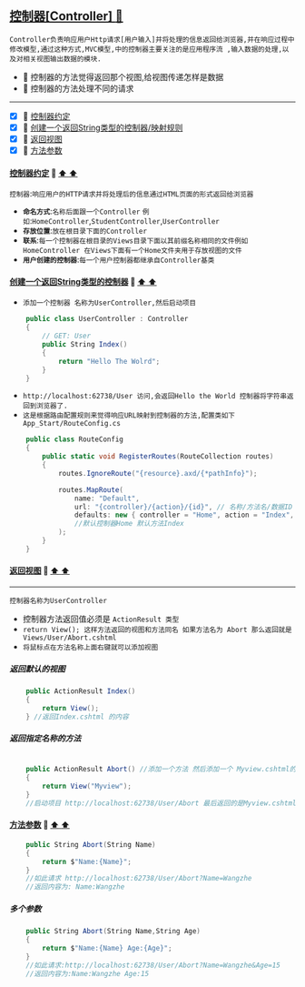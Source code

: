 <a id="top" href="#top"> 控制器[Controller] :maple_leaf:</a> 
------
`Controller负责响应用户Http请求[用户输入]并将处理的信息返回给浏览器,并在响应过程中修改模型,通过这种方式,MVC模型,中的控制器主要关注的是应用程序流
,输入数据的处理,以及对相关视图输出数据的模块.`
* :maple_leaf: 控制器的方法觉得返回那个视图,给视图传递怎样是数据
* :maple_leaf: 控制器的方法处理不同的请求
-----
* [x] :maple_leaf: <a href="#ControllerAgreement">控制器约定</a>
* [x] :maple_leaf: <a href="#CreateStringController">创建一个返回String类型的控制器/映射规则</a>
* [x] :maple_leaf: <a href="#CreateViewController">返回视图</a>
* [x] :maple_leaf: <a href="#CreateParameterController">方法参数</a>

####  <a id="MVC2" href="#MVC2">控制器约定</a>  :star2: <a href="#top"> :arrow_up:  :arrow_up:</a>
`控制器`:`响应用户的HTTP请求并将处理后的信息通过HTML页面的形式返回给浏览器`
* **`命名方式`**:`名称后面跟一个Controller`   `例如`:`HomeController`,`StudentController`,`UserController`
* **`存放位置`**:`放在根目录下面的Controller`
* **`联系`**:`每一个控制器在根目录的Views目录下面以其前缀名称相同的文件例如 HomeController 在Views下面有一个Home文件夹用于存放视图的文件`
* **`用户创建的控制器`**:`每一个用户控制器都继承自Controller基类`

####  <a id="CreateStringController" href="#CreateStringController">创建一个返回String类型的控制器</a>  :star2: <a href="#top"> :arrow_up:  :arrow_up:</a>
* `添加一个控制器 名称为UserController,然后启动项目`
```C#
    public class UserController : Controller
    {
        // GET: User
        public String Index()
        {
            return "Hello The Wolrd";
        }
    }
```
* `http://localhost:62738/User 访问,会返回Hello the World 控制器将字符串返回到浏览器了.`
* `这是根据路由配置规则来觉得响应URL映射到控制器的方法,配置类如下 App_Start/RouteConfig.cs`
```C#
    public class RouteConfig
    {
        public static void RegisterRoutes(RouteCollection routes)
        {
            routes.IgnoreRoute("{resource}.axd/{*pathInfo}");

            routes.MapRoute(
                name: "Default",
                url: "{controller}/{action}/{id}", // 名称/方法名/数据ID
                defaults: new { controller = "Home", action = "Index", id = UrlParameter.Optional } 
                //默认控制器Home 默认方法Index
            );
        }
    }
```
####  <a id="CreateViewController" href="#CreateViewController">返回视图</a>  :star2: <a href="#top"> :arrow_up:  :arrow_up:</a>
-----
`控制器名称为UserController `
* 控制器方法返回值必须是 `ActionResult 类型`
* `return View(); 这样方法返回的视图和方法同名 如果方法名为 Abort 那么返回就是 Views/User/Abort.cshtml`
* `将鼠标点在方法名称上面右键就可以添加视图`
##### 返回默认的视图
```C#
    public ActionResult Index()
    {
        return View();
    } //返回Index.cshtml 的内容 
```
##### 返回指定名称的方法
```C#
    
    public ActionResult Abort() //添加一个方法 然后添加一个 Myview.cshtml的视图
    {
        return View("Myview");
    }
    //启动项目 http://localhost:62738/User/Abort 最后返回的是Myview.cshtml 的内容
```
####  <a id="CreateParameterController" href="#CreateParameterController">方法参数</a>  :star2: <a href="#top"> :arrow_up:  :arrow_up:</a>
```C#
    public String Abort(String Name)
    {
        return $"Name:{Name}";
    }
    //如此请求 http://localhost:62738/User/Abort?Name=Wangzhe
    //返回内容为: Name:Wangzhe
```
##### 多个参数
```C#
    public String Abort(String Name,String Age)
    {
        return $"Name:{Name} Age:{Age}";
    }
    //如此请求:http://localhost:62738/User/Abort?Name=Wangzhe&Age=15
    //返回内容为:Name:Wangzhe Age:15

```





















